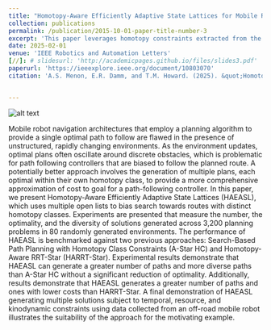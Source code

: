 ```yaml
---
title: "Homotopy-Aware Efficiently Adaptive State Lattices for Mobile Robot Motion Planning in Cluttered Environments"
collection: publications
permalink: /publication/2015-10-01-paper-title-number-3
excerpt: 'This paper leverages homotopy constraints extracted from the surrounding environment in order to provide motion plans that ease the burden of path-following controllers for mobile robot navigation.'
date: 2025-02-01
venue: 'IEEE Robotics and Automation Letters'
[//]: # slidesurl: 'http://academicpages.github.io/files/slides3.pdf'
paperurl: 'https://ieeexplore.ieee.org/document/10803070'
citation: 'A.S. Menon, E.R. Damm, and T.M. Howard. (2025). &quot;Homotopy-Aware Efficiently Adaptive State Lattices for Mobile Robot Motion Planning in Cluttered Environments.&quot; <i>IEEE Robotics and Automation Letters</i>. vol. 10, no. 2, pp. 947-954.'


---
```


![alt text](https://github.com/amenon4/amenon4.github.io/blob/master/images/foo-bar-identity.jpg)

Mobile robot navigation architectures that employ a planning algorithm to provide a single optimal path to follow are flawed in the presence of unstructured, rapidly changing environments. As the environment updates, optimal plans often oscillate around discrete obstacles, which is problematic for path following controllers that are biased to follow the planned route. A potentially better approach involves the generation of multiple plans, each optimal within their own homotopy class, to provide a more comprehensive approximation of cost to goal for a path-following controller. In this paper, we present Homotopy-Aware Efficiently Adaptive State Lattices (HAEASL), which uses multiple open lists to bias search towards routes with distinct homotopy classes. Experiments are presented that measure the number, the optimality, and the diversity of solutions generated across 3,200 planning problems in 80 randomly generated environments. The performance of HAEASL is benchmarked against two previous approaches: Search-Based Path Planning with Homotopy Class Constraints (A-Star HC) and Homotopy-Aware RRT-Star (HARRT-Star). Experimental results demonstrate that HAEASL can generate a greater number of paths and more diverse paths than A-Star HC without a significant reduction of optimality. Additionally, results demonstrate that HAEASL generates a greater number of paths and ones with lower costs than HARRT-Star. A final demonstration of HAEASL generating multiple solutions subject to temporal, resource, and kinodynamic constraints using data collected from an off-road mobile robot illustrates the suitability of the approach for the motivating example.
